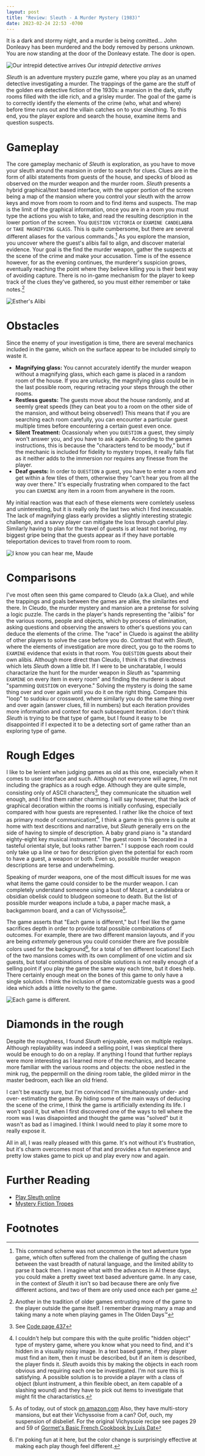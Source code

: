 ```yaml
---
layout: post
title: "Review: Sleuth - A Murder Mystery (1983)"
date: 2023-02-24 22:53 -0700
---
```


It is a dark and stormy night, and a murder is being comitted... John Donleavy has been murdered and the body removed by persons unknown. You are now standing at the door of the Donleavy estate. The door is open.

![Our intrepid detective arrives](/assets/images/uploads/sleuth-intrepid-detective.jpg) 
*Our intrepid detective arrives*

<!-- more -->

*Sleuth* is an adventure mystery puzzle game, where you play as an unamed detective investigating a murder. The trappings of the game are the stuff of the golden era detective fiction of the 1930s: a mansion in the dark, stuffy rooms filled with the idle rich, and a grisley murder. The goal of the game is to correctly identify the elements of the crime (who, what and where) before time runs out and the villain catches on to your sleuthing. To this end, you the player explore and search the house, examine items and question suspects.

# Gameplay
The core gameplay mechanic of *Sleuth* is exploration, as you have to move your sleuth around the mansion in order to search for clues. Clues are in the form of alibi statements from guests of the house, and specks of blood as observed on the murder weapon and the murder room. *Sleuth* presents a hybrid graphical/text based interface, with the upper portion of the screen being a map of the mansion where you control your sleuth with the arrow keys and move from room to room and to find items and suspects. The map is the limit of the graphical information, once you are in a room you must type the actions you wish to take, and read the resulting description in the lower portion of the screen. You `QUESTION VICTORIA` or `EXAMINE CANDELABRA` or `TAKE MAGNIFYING GLASS`. This is quite cumbersome, but there are several different aliases for the various commands.[^1] As you explore the mansion, you uncover where the guest's alibis fail to align, and discover material evidence. Your goal is the find the murder weapon, gather the suspects at the scene of the crime and make your accusation. Time is of the essence however, for as the evening continues, the murderer's suspicion grows, eventually reaching the point where they believe killing you is their best way of avoiding capture. There is no in-game mechanism for the player to keep track of the clues they've gathered, so you must either remember or take notes.[^2]

![Esther's Alibi](/assets/images/uploads/sleuth-esthers-alibi.jpg)

# Obstacles
Since the enemy of your investigation is time, there are several mechanics included in the game, which on the surface appear to be included simply to waste it. 
 - **Magnifying glass:** You cannot accurately identify the murder weapon without a magnifying glass, which each game is placed in a random room of the house. If you are unlucky, the magnifying glass could be in the last possible room, requring retracing your steps through the other rooms.
 - **Restless guests:** The guests move about the house randomly, and at seemly great speeds (they can beat you to a room on the other side of the mansion, and without being observed!) This means that if you are searching each room carefully, you can encounter a particular guest multiple times before encountering a certain guest even once.
 - **Silent Treatment:** Ocassionaly when you `QUESTION` a guest, they simply won't answer you, and you have to ask again. According to the games instructions, this is because the "characters tend to be moody," but if the mechanic is included for fidelity to mystery tropes, it really falls flat as it neither adds to the immersion nor requires any finesse from the player.
 - **Deaf guests:** In order to `QUESTION` a guest, you have to enter a room and get within a few tiles of them, otherwise they "can't hear you from all the way over there." It's especially frustrating when compared to the fact you can `EXAMINE` any item in a room from anywhere in the room.

My initial reaction was that each of these elements were comletely useless and uninteresting, but it is really only the last two which I find inexcusable. The lack of magnifying glass early provides a slightly interesting strategic challenge, and a savvy player can mitigate the loss through careful play. Similarly having to plan for the travel of guests is at least not boring, my biggest gripe being that the guests appear as if they have portable teleportation devices to travel from room to room.

![I know you can hear me, Maude](/assets/images/uploads/sleuth-hard-of-hearing.jpg)

# Comparisons
I've most often seen this game compared to Cleudo (a.k.a Clue), and while the trappings and goals between the games are alike, the similarites end there. In Cleudo, the murder mystery and mansion are a pretense for solving a logic puzzle. The cards in the player's hands representing the "alibis" for the various rooms, people and objects, which by process of elimination, asking questions and observing the answers to other's questions you can deduce the elements of the crime. The "race" in Cluedo is against the ability of other players to solve the case before you do. Contrast that with *Sleuth*, where the elements of investigation are more direct, you go to the rooms to `EXAMINE` evidence that exists in that room. You `QUESTION` guests about their own alibis. Although more direct than Cleudo, I think it's that directness which lets *Sleuth* down a little bit. If I were to be uncharatable, I would charactarize the hunt for the murder weapon in *Sleuth* as "spamming `EXAMINE` on every item in every room" and finding the murderer is about "spamming `QUESTION` on everyone." Solving the mystery is doing the same thing over and over again until you do it on the right thing.  Compare this "loop" to sudoku or crossword, where similarly you do the same thing over and over again (answer clues, fill in numbers) but each iteration provides more information and context for each subsequent iteration. I don't think *Sleuth* is trying to be that type of game, but I found it easy to be disappointed if I expected it to be a detecting sort of game rather than an exploring type of game.

# Rough Edges
I like to be lenient when judging games as old as this one, especially when it comes to user interface and such. Although not everyone will agree, I'm not including the graphics as a rough edge. Although they are quite simple, consisting only of ASCII characters[^3], they communicate the situation well enough, and I find them rather charming. I will say however, that the lack of graphical decoration within the rooms is initially confusing, especially compared with how guests are represented. I rather like the choice of text as primary mode of communication[^4], I think a game in this genre is quite at home with text descritions and narrative, but *Sleuth* generally errs on the side of having to simple of description. A baby grand piano is "a standard eighty-eight key musical instrument." The guest room is "decorated in a tasteful oriental style, but looks rather barren." I suppose each room could only take up a line or two for description given the potential for each room to have a guest, a weapon or both. Even so, possible murder weapon descriptions are terse and underwhelming.

Speaking of murder weapons, one of the most difficult issues for me was what items the game could consider to be the murder weapon. I can completely understand someone using a bust of Mozart, a candelabra or obsidian obelisk could to bludgeon someone to death. But the list of possible murder weapons include a tuba, a paper mache mask, a backgammon board, and a can of Vichyssoise[^5]. 

The game asserts that "Each game is different," but I feel like the game sacrifices depth in order to provide total possible combinations of outcomes. For example, there are two different mansion layouts, and if you are being *extremely* generous you could consider there are five possible colors used for the background[^6], for a total of ten different locations! Each of the two mansions comes with its own compliment of one victim and six guests, but total combinations of possible solutions is not really enough of a selling point if you play the game the same way each time, but it does help. There certainly enough meat on the bones of this game to only have a single solution. I think the inclusion of the customizable guests was a good idea which adds a little novelty to the game.

![Each game is different.](/assets/images/uploads/sleuth-each-game-is-different.jpg)

# Diamonds in the rough
Despite the roughness, I found *Sleuth* enjoyable, even on multiple replays. Although replayability was indeed a selling point, I was skeptical there would be enough to do on a replay. If anything I found that further replays were more interesting as I learned more of the mechanics, and became more familiar with the various rooms and objects: the oboe nestled in the mink rug, the peppermill on the dining room table, the gilded mirror in the master bedroom, each like an old friend.

I can't be exactly sure, but I'm convinced I'm simultaneously under- and over- estimating the game. By hiding some of the main ways of deducing the scene of the crime, I think the game is artificially extending its life. I won't spoil it, but when I first discovered one of the ways to tell where the room was I was disapointed and thought the game was "solved" but it wasn't as bad as I imagined. I think I would need to play it some more to really expose it.

All in all, I was really pleased with this game. It's not without it's frustration, but it's charm overcomes most of that and provides a fun experience and pretty low stakes game to pick up and play every now and again.

# Further Reading
- [Play Sleuth online](https://classicreload.com/sleuth.html)
- [Mystery Fiction Tropes](https://crimereads.com/the-joys-of-mystery-fictions-most-enduring-tropes/)

# Footnotes

[^1]: This command scheme was not uncommon in the text adventure type game, which often suffered from the challenge of gulfing the chasm between the vast breadth of natural language, and the limited ability to parse it back then. I imagine what with the advances in AI these days, you could make a pretty sweet text based adventure game. In any case, in the context of *Sleuth* it isn't so bad because there are only five different actions, and two of them are only used once each per game.

[^2]: Another in the tradition of older games entrusting more of the game to the player outside the game itself. I remember drawing many a map and taking many a note when playing games in The Olden Days™

[^3]: See [Code page 437](https://en.wikipedia.org/wiki/Code_page_437)

[^4]: I couldn't help but compare this with the quite prolific "hidden object" type of mystery game, where you know what you need to find, and it's hidden in a visually noisy image. In a text based game, if they player must find an item, then it must be described, but if an item is described, the player finds it. *Sleuth* avoids this by making the objects in each room obvious and requiring each one be investigated. I'm not sure this is satisfying. A possible solution is to provide a player with a class of object (blunt instrument, a thin flexible obect, an item capable of a slashing wound) and they have to pick out items to investigate that might fit the charactaristics.

[^5]: As of today, out of stock [on amazon.com](https://www.amazon.com/Baxters-Luxury-Soups-Vichyssoise-14-5-Ounce/dp/B000G7OEQS/ref=cm_cr_arp_d_product_top?ie=UTF8) Also, they have multi-story mansions, but eat their Vichyssoise from a can? Oof, ouch, my suspension of disbelief. For the original Vichyssoie recipe see pages 29 and 59 of [Gormet's Basic French Cookbook by Luis Dat](https://archive.org/details/gourmets0000loui/page/n5/mode/2up)

[^6]: I'm poking fun at it here, but the color change is surprisingly effective at making each play though feel different.